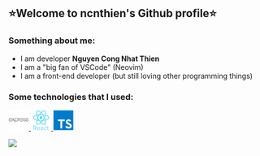 ## ⭐Welcome to ncnthien's Github profile⭐

### Something about me:

- I am developer **Nguyen Cong Nhat Thien**
- I am a "big fan of VSCode" (Neovim)
- I am a front-end developer (but still loving other programming things)

### Some technologies that I used:
<p align="left"> <a href="https://expressjs.com" target="_blank"> <img src="https://raw.githubusercontent.com/devicons/devicon/master/icons/express/express-original-wordmark.svg" alt="express" width="40" height="40"/> </a> <a href="https://reactjs.org/" target="_blank"> <img src="https://raw.githubusercontent.com/devicons/devicon/master/icons/react/react-original-wordmark.svg" alt="react" width="40" height="40"/> </a> <a href="https://www.typescriptlang.org/" target="_blank"> <img src="https://raw.githubusercontent.com/devicons/devicon/master/icons/typescript/typescript-original.svg" alt="typescript" width="40" height="40"/> </a> </p>

<img src="https://github-readme-stats.vercel.app/api/top-langs/?username=ncnthien&layout=compact&langs_count=20" />
